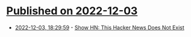 # [Published on 2022-12-03](index.md)

* [2022-12-03, 18:29:59](https://news.ycombinator.com/item?id=33845946) - [Show HN: This Hacker News Does Not Exist](https://coxomb.github.io/This-Hacker-News-Does-Not-Exist/)
